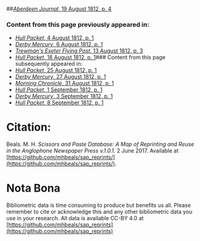 ##[*Aberdeen Journal*, 19 August 1812, p. 4](https://mhbeals.github.io/sap_html/Aberdeen-Journal/Aberdeen-Journal-19-August-1812-p-4)

### Content from this page previously appeared in:
+ [*Hull Packet*, 4 August 1812, p. 1](https://mhbeals.github.io/sap_html/Hull-Packet/Hull-Packet-4-August-1812-p-1)
+ [*Derby Mercury*, 6 August 1812, p. 1](https://mhbeals.github.io/sap_html/Derby-Mercury/Derby-Mercury-6-August-1812-p-1)
+ [*Trewman's Exeter Flying Post*, 13 August 1812, p. 3](https://mhbeals.github.io/sap_html/Trewman's-Exeter-Flying-Post/Trewman's-Exeter-Flying-Post-13-August-1812-p-3)
+ [*Hull Packet*, 18 August 1812, p. 1](https://mhbeals.github.io/sap_html/Hull-Packet/Hull-Packet-18-August-1812-p-1)### Content from this page subsequently appeared in:
+ [*Hull Packet*, 25 August 1812, p. 1](https://mhbeals.github.io/sap_html/Hull-Packet/Hull-Packet-25-August-1812-p-1)
+ [*Derby Mercury*, 27 August 1812, p. 1](https://mhbeals.github.io/sap_html/Derby-Mercury/Derby-Mercury-27-August-1812-p-1)
+ [*Morning Chronicle*, 31 August 1812, p. 1](https://mhbeals.github.io/sap_html/Morning-Chronicle/Morning-Chronicle-31-August-1812-p-1)
+ [*Hull Packet*, 1 September 1812, p. 1](https://mhbeals.github.io/sap_html/Hull-Packet/Hull-Packet-1-September-1812-p-1)
+ [*Derby Mercury*, 3 September 1812, p. 1](https://mhbeals.github.io/sap_html/Derby-Mercury/Derby-Mercury-3-September-1812-p-1)
+ [*Hull Packet*, 8 September 1812, p. 1](https://mhbeals.github.io/sap_html/Hull-Packet/Hull-Packet-8-September-1812-p-1)
                    
# Citation: 

Beals. M. H. *Scissors and Paste Database: A Map of Reprinting and Reuse in the Anglophone Newspaper Press v.1.0.1.* 2 June 2017. Available at [https://github.com/mhbeals/sap_reprints/](https://github.com/mhbeals/sap_reprints/). 
                    
# Nota Bona

Bibliometric data is time consuming to produce but benefits us all. Please remember to cite or acknowledge this and any other bibliometric data you use in your research. All data is available CC-BY 4.0 at [https://github.com/mhbeals/sap_reprints](https://github.com/mhbeals/sap_reprints)